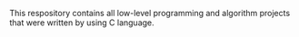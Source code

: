 This respository contains all low-level programming and algorithm projects that were written by using C language. 
